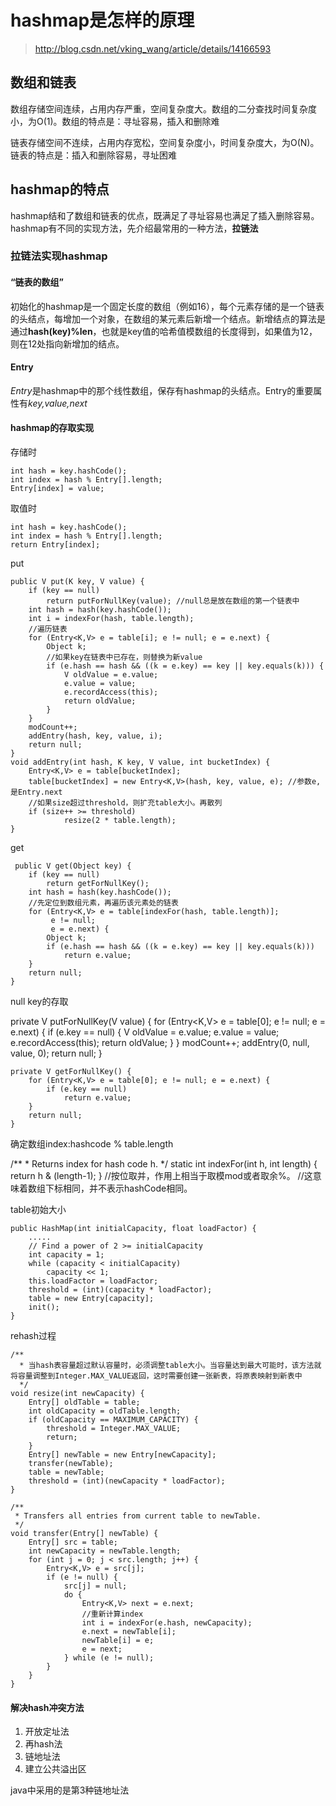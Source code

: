# hashmap是怎样的原理

> http://blog.csdn.net/vking_wang/article/details/14166593

## 数组和链表
数组存储空间连续，占用内存严重，空间复杂度大。数组的二分查找时间复杂度小，为O(1)。数组的特点是：寻址容易，插入和删除难

链表存储空间不连续，占用内存宽松，空间复杂度小，时间复杂度大，为O(N)。链表的特点是：插入和删除容易，寻址困难

## hashmap的特点
hashmap结和了数组和链表的优点，既满足了寻址容易也满足了插入删除容易。hashmap有不同的实现方法，先介绍最常用的一种方法，**拉链法**

### 拉链法实现hashmap

#### “链表的数组”

初始化的hashmap是一个固定长度的数组（例如16），每个元素存储的是一个链表的头结点，每增加一个对象，在数组的某元素后新增一个结点。新增结点的算法是通过**hash(key)%len**，也就是key值的哈希值模数组的长度得到，如果值为12，则在12处指向新增加的结点。

#### Entry
*Entry*是hashmap中的那个线性数组，保存有hashmap的头结点。Entry的重要属性有*key,value,next*


#### hashmap的存取实现
存储时

    int hash = key.hashCode();
    int index = hash % Entry[].length;
    Entry[index] = value;

取值时

    int hash = key.hashCode();
    int index = hash % Entry[].length;
    return Entry[index];

put

    public V put(K key, V value) {
        if (key == null)
            return putForNullKey(value); //null总是放在数组的第一个链表中
        int hash = hash(key.hashCode());
        int i = indexFor(hash, table.length);
        //遍历链表
        for (Entry<K,V> e = table[i]; e != null; e = e.next) {
            Object k;
            //如果key在链表中已存在，则替换为新value
            if (e.hash == hash && ((k = e.key) == key || key.equals(k))) {
                V oldValue = e.value;
                e.value = value;
                e.recordAccess(this);
                return oldValue;
            }
        }
        modCount++;
        addEntry(hash, key, value, i);
        return null;
    }
    void addEntry(int hash, K key, V value, int bucketIndex) {
        Entry<K,V> e = table[bucketIndex];
        table[bucketIndex] = new Entry<K,V>(hash, key, value, e); //参数e, 是Entry.next
        //如果size超过threshold，则扩充table大小。再散列
        if (size++ >= threshold)
                resize(2 * table.length);
    }

get

     public V get(Object key) {
        if (key == null)
            return getForNullKey();
        int hash = hash(key.hashCode());
        //先定位到数组元素，再遍历该元素处的链表
        for (Entry<K,V> e = table[indexFor(hash, table.length)];
             e != null;
             e = e.next) {
            Object k;
            if (e.hash == hash && ((k = e.key) == key || key.equals(k)))
                return e.value;
        }
        return null;
    }

null key的存取

   private V putForNullKey(V value) {
        for (Entry<K,V> e = table[0]; e != null; e = e.next) {
            if (e.key == null) {
                V oldValue = e.value;
                e.value = value;
                e.recordAccess(this);
                return oldValue;
            }
        }
        modCount++;
        addEntry(0, null, value, 0);
        return null;
    }
 
    private V getForNullKey() {
        for (Entry<K,V> e = table[0]; e != null; e = e.next) {
            if (e.key == null)
                return e.value;
        }
        return null;
    }

确定数组index:hashcode % table.length

   /**
     * Returns index for hash code h.
     */
    static int indexFor(int h, int length) {
        return h & (length-1);
    }
    //按位取并，作用上相当于取模mod或者取余%。
    //这意味着数组下标相同，并不表示hashCode相同。

table初始大小

    public HashMap(int initialCapacity, float loadFactor) {
        .....
        // Find a power of 2 >= initialCapacity
        int capacity = 1;
        while (capacity < initialCapacity)
            capacity << 1;
        this.loadFactor = loadFactor;
        threshold = (int)(capacity * loadFactor);
        table = new Entry[capacity];
        init();
    }

rehash过程

    /**
      * 当hash表容量超过默认容量时，必须调整table大小。当容量达到最大可能时，该方法就将容量调整到Integer.MAX_VALUE返回，这时需要创建一张新表，将原表映射到新表中
      */
    void resize(int newCapacity) {
        Entry[] oldTable = table;
        int oldCapacity = oldTable.length;
        if (oldCapacity == MAXIMUM_CAPACITY) {
            threshold = Integer.MAX_VALUE;
            return;
        }
        Entry[] newTable = new Entry[newCapacity];
        transfer(newTable);
        table = newTable;
        threshold = (int)(newCapacity * loadFactor);
    }

    /**
     * Transfers all entries from current table to newTable.
     */
    void transfer(Entry[] newTable) {
        Entry[] src = table;
        int newCapacity = newTable.length;
        for (int j = 0; j < src.length; j++) {
            Entry<K,V> e = src[j];
            if (e != null) {
                src[j] = null;
                do {
                    Entry<K,V> next = e.next;
                    //重新计算index
                    int i = indexFor(e.hash, newCapacity);
                    e.next = newTable[i];
                    newTable[i] = e;
                    e = next;
                } while (e != null);
            }
        }
    }

#### 解决hash冲突方法
1. 开放定址法
2. 再hash法
3. 链地址法
4. 建立公共溢出区

java中采用的是第3种链地址法